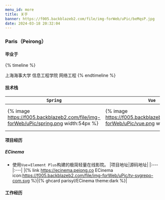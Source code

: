 ```yaml
---
menu_id: more
title: 关于
banner: https://f005.backblazeb2.com/file/img-forWeb/uPic/beMqsP.jpg
date: 2024-03-18 20:32:04
---
```


### Paris（Peirong）

#### 毕业于
{% timeline %}
<!-- node 2023 年 7 月 1 日 -->
上海海事大学 信息工程学院 网络工程
{% endtimeline %}

#### 技术栈
|`Spring`|`Vue`|`Javascript`|`Mybatis`|
|------|------|------|------|
|{% image https://f005.backblazeb2.com/file/img-forWeb/uPic/spring.png width:54px %}|{% image https://f005.backblazeb2.com/file/img-forWeb/uPic/vue.png width:54px %}|{% image https://f005.backblazeb2.com/file/img-forWeb/uPic/javascript.png width:54px %}|{% image https://f005.backblazeb2.com/file/img-forWeb/uPic/tQLX4q.jpg width:54px %}|

#### 项目经历

##### ECinema
- 使用`Vue`+`Element Plus`构建的极简轻量在线影院。
|项目地址|源码地址|
|:---|:---|
|{% link https://ecinema.peiong.co ECinema icon:https://f005.backblazeb2.com/file/img-forWeb/uPic/tv-svgrepo-com.svg %}|{% ghcard parisyl/ECinema theme:dark %}|

#### 工作经历

